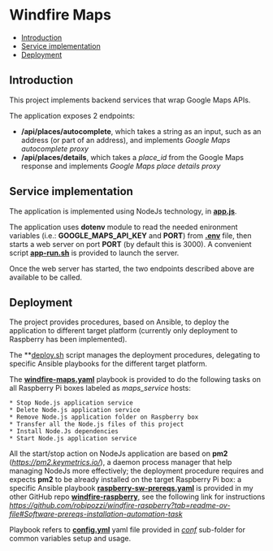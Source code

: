 # Windfire Maps
- [Introduction](#introduction)
- [Service implementation](#service-implementation)
- [Deployment](#deployment)

## Introduction
This project implements backend services that wrap Google Maps APIs.

The application exposes 2 endpoints:
* **/api/places/autocomplete**, which takes a string as an input, such as an address (or part of an address), and implements *Google Maps autocomplete proxy*
* **/api/places/details**, which takes a *place_id* from the Google Maps response and implements *Google Maps place details proxy*

## Service implementation
The application is implemented using NodeJs technology, in **[app.js](app/app.js)**.

The application uses **dotenv** module to read the needed enironment variables (i.e.: **GOOGLE_MAPS_API_KEY** and **PORT**) from **[.env](app/.env_PLACEHOLDER)** file, then starts a web server on port **PORT** (by default this is 3000). A convenient script **[app-run.sh](app/app-run.sh)** is provided to launch the server.

Once the web server has started, the two endpoints described above are available to be called.

## Deployment
The project provides procedures, based on Ansible, to deploy the application to different target platform (currently only deployment to Raspberry has been implemented).

The **[deploy.sh](deploy.sh) script manages the deployment procedures, delegating to specific Ansible playbooks for the different target platform.

The **[windfire-maps.yaml](deployment/raspberry/windfire-maps.yaml)** playbook is provided to do the following tasks on all Raspberry Pi boxes labeled as *maps_service* hosts:

    * Stop Node.js application service
    * Delete Node.js application service
    * Remove Node.js application folder on Raspberry box
    * Transfer all the Node.js files of this project
    * Install Node.Js dependencies
    * Start Node.js application service

All the start/stop action on NodeJs application are based on **pm2** (*https://pm2.keymetrics.io/*), a daemon process manager that help managing NodeJs more effectively; the deployment procedure requires and expects **pm2** to be already installed on the target Raspberry Pi box: a specific Ansible playbook **[raspberry-sw-prereqs.yaml](https://github.com/robipozzi/windfire-raspberry/blob/master/raspberry-sw-prereqs.yaml)** is provided in my other GitHub repo **[windfire-raspberry](https://github.com/robipozzi/windfire-raspberry)**, see the following link for instructions *https://github.com/robipozzi/windfire-raspberry?tab=readme-ov-file#Software-prereqs-installation-automation-task*

Playbook refers to **[config.yml](deployment/raspberry/conf/config.yml)** yaml file provided in *[conf](deployment/raspberry/conf)* sub-folder for common variables setup and usage.